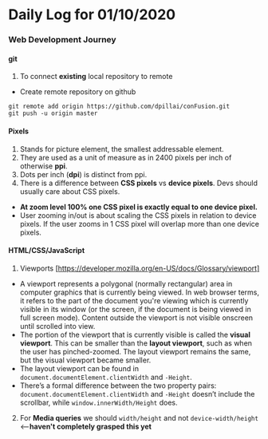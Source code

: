 # Daily Log for 01/10/2020
### Web Development Journey

#### git
1. To connect __existing__ local repository to remote
  - Create remote repository on github
  ```
  git remote add origin https://github.com/dpillai/conFusion.git
  git push -u origin master
  ```

#### Pixels
1. Stands for picture element, the smallest addressable element.
2. They are used as a unit of measure as in 2400 pixels per inch of otherwise __ppi__.
3. Dots per inch (__dpi__) is distinct from ppi.
4. There is a difference between __CSS pixels__ vs __device pixels__. Devs should usually care about CSS pixels.
  - __At zoom level 100% one CSS pixel is exactly equal to one device pixel.__
  - User zooming in/out is about scaling the CSS pixels in relation to device pixels. If the user zooms in 1 CSS pixel will overlap more than one device pixels.

#### HTML/CSS/JavaScript
1. Viewports [https://developer.mozilla.org/en-US/docs/Glossary/viewport]
  - A viewport represents a polygonal (normally rectangular) area in computer graphics that is currently being viewed. In web browser terms, it refers to the part of the document you're viewing which is currently visible in its window (or the screen, if the document is being viewed in full screen mode). Content outside the viewport is not visible onscreen until scrolled into view.
  - The portion of the viewport that is currently visible is called the __visual viewport__. This can be smaller than the __layout viewport__, such as when the user has pinched-zoomed. The layout viewport remains the same, but the visual viewport became smaller.
  - The layout viewport can be found in `document.documentElement.clientWidth` and `-Height`.
  - There’s a formal difference between the two property pairs: `document.documentElement.clientWidth` and `-Height` doesn’t include the scrollbar, while `window.innerWidth/Height` does.
2. For __Media queries__ we should `width/height` and not `device-width/height` <--__haven't completely grasped this yet__
